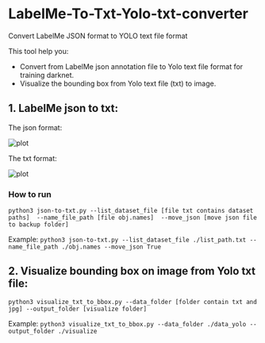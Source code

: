 # LabelMe-To-Txt-Yolo-txt-converter
Convert LabelMe JSON format to YOLO text file format

This tool help you:
- Convert from LabelMe json annotation file to Yolo text file format for training darknet.
- Visualize the bounding box from Yolo text file (txt) to image.

## 1. LabelMe json to txt:
The json format:

![plot](https://github.com/VoNhatVinh/LabelMe-To-Txt-Yolo-txt-converter-/blob/main/image/json.jpg)


The txt format:

![plot](https://github.com/VoNhatVinh/LabelMe-To-Txt-Yolo-txt-converter-/blob/main/image/txt.PNG)


### How to run
`python3 json-to-txt.py --list_dataset_file [file txt contains dataset paths] 
                        --name_file_path [file obj.names] 
                        --move_json [move json file to backup folder]`

Example: 
`python3 json-to-txt.py --list_dataset_file ./list_path.txt --name_file_path ./obj.names --move_json True`


## 2. Visualize bounding box on image from Yolo txt file:

`python3 visualize_txt_to_bbox.py --data_folder [folder contain txt and jpg] --output_folder [visualize folder]`

Example:
`python3 visualize_txt_to_bbox.py --data_folder ./data_yolo --output_folder ./visualize`
